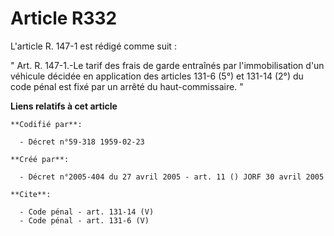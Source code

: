# Article R332

L'article R. 147-1 est rédigé comme suit : 

" Art. R. 147-1.-Le tarif des frais de garde entraînés par l'immobilisation d'un véhicule décidée en application des articles
131-6 (5°) et 131-14 (2°) du code pénal est fixé par un arrêté du haut-commissaire. "

**Liens relatifs à cet article**

	**Codifié par**:

	  - Décret n°59-318 1959-02-23

	**Créé par**:

	  - Décret n°2005-404 du 27 avril 2005 - art. 11 () JORF 30 avril 2005

	**Cite**:

	  - Code pénal - art. 131-14 (V)
	  - Code pénal - art. 131-6 (V)

